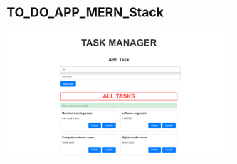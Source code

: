 # TO_DO_APP_MERN_Stack
![Alt text](https://github.com/gaurbprajapati/TO_DO_APP_MERN_Stack/blob/master/desktop.png)
